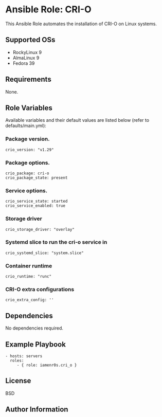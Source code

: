 Ansible Role: CRI-O
=========

This Ansible Role automates the installation of CRI-O on Linux systems.

Supported OSs
------------

- RockyLinux 9
- AlmaLinux 9
- Fedora 39

Requirements
------------

None.

Role Variables
--------------

Available variables and their default values are listed below (refer to defaults/main.yml):

### Package version.
	crio_version: "v1.29"

### Package options.
	crio_package: cri-o
	crio_package_state: present

### Service options.
	crio_service_state: started
	crio_service_enabled: true

### Storage driver
	crio_storage_driver: "overlay"

### Systemd slice to run the cri-o service in
	crio_systemd_slice: "system.slice"

### Container runtime
	crio_runtime: "runc"

### CRI-O extra configurations
	crio_extra_config: ''

Dependencies
------------

No dependencies required.

Example Playbook
----------------

    - hosts: servers
      roles:
         - { role: iamenr0s.cri_o }

License
-------

BSD

Author Information
------------------

